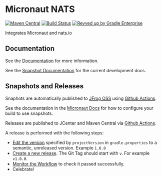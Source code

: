 # Micronaut NATS

[![Maven Central](https://img.shields.io/maven-central/v/io.micronaut.nats/micronaut-nats.svg?label=Maven%20Central)](https://search.maven.org/search?q=g:%22io.micronaut.nats%22%20AND%20a:%22micronaut-nats%22)
[![Build Status](https://github.com/micronaut-projects/micronaut-nats/workflows/Java%20CI/badge.svg)](https://github.com/micronaut-projects/micronaut-nats/actions)
[![Revved up by Gradle Enterprise](https://img.shields.io/badge/Revved%20up%20by-Gradle%20Enterprise-06A0CE?logo=Gradle&labelColor=02303A)](https://ge.micronaut.io/scans)

Integrates Micronaut and nats.io

## Documentation

See the [Documentation](https://micronaut-projects.github.io/micronaut-nats/latest/guide/) for more information. 

See the [Snapshot Documentation](https://micronaut-projects.github.io/micronaut-nats/snapshot/guide/) for the current development docs.

## Snapshots and Releases

Snaphots are automatically published to [JFrog OSS](https://oss.jfrog.org/artifactory/oss-snapshot-local/) using [Github Actions](https://github.com/micronaut-projects/micronaut-nats/actions).

See the documentation in the [Micronaut Docs](https://docs.micronaut.io/latest/guide/index.html#usingsnapshots) for how to configure your build to use snapshots.

Releases are published to JCenter and Maven Central via [Github Actions](https://github.com/micronaut-projects/micronaut-nats/actions).

A release is performed with the following steps:

* [Edit the version](https://github.com/micronaut-projects/micronaut-nats/edit/master/gradle.properties) specified by `projectVersion` in `gradle.properties` to a semantic, unreleased version. Example `1.0.0`
* [Create a new release](https://github.com/micronaut-projects/micronaut-nats/releases/new). The Git Tag should start with `v`. For example `v1.0.0`.
* [Monitor the Workflow](https://github.com/micronaut-projects/micronaut-nats/actions?query=workflow%3ARelease) to check it passed successfully.
* Celebrate!
